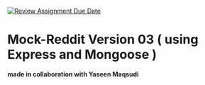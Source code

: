 [![Review Assignment Due Date](https://classroom.github.com/assets/deadline-readme-button-22041afd0340ce965d47ae6ef1cefeee28c7c493a6346c4f15d667ab976d596c.svg)](https://classroom.github.com/a/yvxsppkI)

# Mock-Reddit Version 03 ( using Express and Mongoose )

**made in collaboration with Yaseen Maqsudi**
